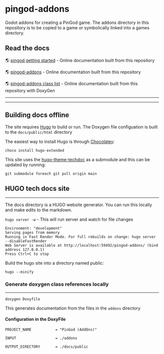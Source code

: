 # pingod-addons

Godot addons for creating a PinGod game. The addons directory in this repository is to be copied to a game or symbolically linked into a games directory.

## Read the docs

🌎 [pingod getting started](https://flippingflips.github.io/pingod-addons/getting-started/) - Online documentation built from this repository 

🌎 [pingod-addons](https://FlippingFlips.github.io/pingod-addons) - Online documentation built from this repository 

🌎 [pingod-addons class list](https://flippingflips.github.io/pingod-addons/html/annotated.html) - Online documentation built from this repository with DoxyGen

---

---

## Building docs offline

The site requires [Hugo](https://gohugo.io/) to build or run. The Doxygen file configuation is built to the `docs/public/html` directory

The easiest way to install Hugo is through [Chocolatey](https://chocolatey.org/):

`choco install hugo-extended`

This site uses the [hugo-theme-techdoc](https://github.com/thingsym/hugo-theme-techdoc) as a submodule and this can be updated by running:

`git submodule foreach git pull origin main`

## HUGO tech docs site
---

The docs directory is a HUGO website generator. You can run this locally and make edits to the markdown.

`hugo server -w` - This will run server and watch for file changes

```
Environment: "development"
Serving pages from memory
Running in Fast Render Mode. For full rebuilds on change: hugo server --disableFastRender
Web Server is available at http://localhost:59492/pingod-addons/ (bind address 127.0.0.1)
Press Ctrl+C to stop
```

Build the hugo site into a directory named public:

`hugo --minify`

### Generate doxygen class references locally
---

`doxygen Doxyfile`

This generates documentation from the files in the `addons` directory

#### Configuration in the DoxyFile

`PROJECT_NAME           = "PinGod (AddOns)"`

`INPUT                  = ./addons`

`OUTPUT_DIRECTORY       = ./docs/public`